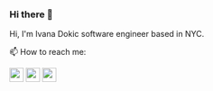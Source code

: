 ### Hi there 👋

<p>Hi, I'm Ivana Dokic software engineer based in NYC.</p>

📫 How to reach me: 
<p><a href="https://twitter.com/LloydPile"><img src="https://img.shields.io/badge/twitter-%231DA1F2.svg?&style=for-the-badge&logo=twitter&logoColor=white" height=25></a> <a href="https://www.linkedin.com/in/ivana-dokic/"><img src="https://img.shields.io/badge/linkedin-%230077B5.svg?&style=for-the-badge&logo=linkedin&logoColor=white" height=25></a>   <a href="https://dev.to/ivanadokic"><img src="https://img.shields.io/badge/DEV.TO-%230A0A0A.svg?&style=for-the-badge&logo=dev-dot-to&logoColor=white" height=25></a></p>

<p><a href=">🌐 Check out my website</a></p>
